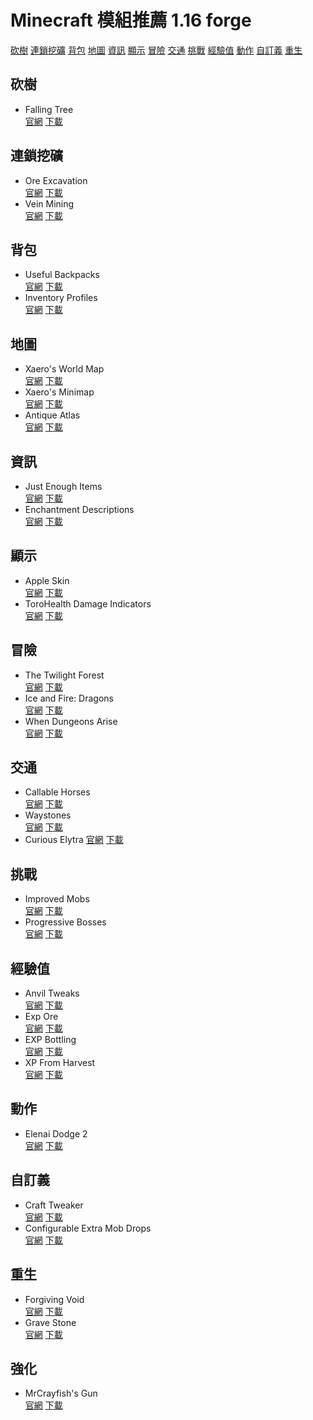 # Minecraft 模組推薦 1.16 forge
[砍樹](#砍樹)
[連鎖挖礦](#連鎖挖礦)
[背包](#背包)
[地圖](#地圖)
[資訊](#資訊)
[顯示](#顯示)
[冒險](#冒險)
[交通](#交通)
[挑戰](#挑戰)
[經驗值](#經驗值)
[動作](#動作)
[自訂義](#自訂義)
[重生](#重生)
## 砍樹
* Falling Tree  
[官網](https://www.curseforge.com/minecraft/mc-mods/falling-tree)
[下載](/mods/FallingTree-Forge-1.16.5-2.11.0.zip)
## 連鎖挖礦
* Ore Excavation  
[官網](https://www.curseforge.com/minecraft/mc-mods/ore-excavation)
[下載](/mods/OreExcavation-1.8.157.zip)
* Vein Mining  
[官網](https://www.curseforge.com/minecraft/mc-mods/vein-mining)
[下載](/mods/veinmining-forge-1.16.5-0.10.zip)
## 背包
* Useful Backpacks  
[官網](https://www.curseforge.com/minecraft/mc-mods/useful-backpacks)
[下載](/mods/useful_backpacks-1.16.5-1.12.0.88.zip)
* Inventory Profiles  
[官網](https://www.curseforge.com/minecraft/mc-mods/inventory-profiles)
[下載](/mods/inventoryprofiles-forge-1.16.2-0.4.2.zip)
## 地圖
* Xaero's World Map  
[官網](https://www.curseforge.com/minecraft/mc-mods/xaeros-world-map)
[下載](/mods/XaerosWorldMap_1.13.1_Forge_1.16.5.zip)
* Xaero's Minimap  
[官網](https://www.curseforge.com/minecraft/mc-mods/xaeros-minimap?page=4)
[下載](/mods/Xaeros_Minimap_21.5.0_Forge_1.16.5.zip)
* Antique Atlas  
[官網](https://www.curseforge.com/minecraft/mc-mods/antique-atlas)
[下載](/mods/antiqueatlas-5.4.4-forge.zip)
## 資訊
* Just Enough Items  
[官網](https://www.curseforge.com/minecraft/mc-mods/jei)
[下載](/mods/jei-1.16.5-7.6.1.75.zip)
* Enchantment Descriptions    
[官網](https://www.curseforge.com/minecraft/mc-mods/enchantment-descriptions)
[下載](/mods/EnchantmentDescriptions-1.16.5-7.0.3.zip)
## 顯示
* Apple Skin  
[官網](https://www.curseforge.com/minecraft/mc-mods/appleskin)
[下載](/mods/AppleSkin-mc1.16.2-forge-1.0.14.zip)
* ToroHealth Damage Indicators  
[官網](https://www.curseforge.com/minecraft/mc-mods/torohealth-damage-indicators)
[下載](/mods/torohealth-1.16.4-forge-4.zip)
## 冒險
* The Twilight Forest  
[官網](https://www.curseforge.com/minecraft/mc-mods/the-twilight-forest)
[下載](/mods/twilightforest-1.16.5-4.0.412-universal.zip)
* Ice and Fire: Dragons  
[官網](https://www.curseforge.com/minecraft/mc-mods/ice-and-fire-dragons)
[下載](/mods/iceandfire-2.1.6-1.16.4.zip)
* When Dungeons Arise  
[官網](https://www.curseforge.com/minecraft/mc-mods/when-dungeons-arise)
[下載](/mods/dungeonsarise1.16.5-1.2.72a.zip)
## 交通
* Callable Horses  
[官網](https://www.curseforge.com/minecraft/mc-mods/callable-horses)
[下載](/mods/callablehorses-1.16.3-1.2.1.4.zip)
* Waystones  
[官網](https://www.curseforge.com/minecraft/mc-mods/waystones)
[下載](/mods/Waystones_1.16.5-7.4.0.zip)
* Curious Elytra
[官網](https://www.curseforge.com/minecraft/mc-mods/curious-elytra)
[下載](/mods/curiouselytra-forge-1.16.5-4.0.2.3.zip)
## 挑戰
* Improved Mobs  
[官網](https://www.curseforge.com/minecraft/mc-mods/improved-mobs)
[下載](/mods/ImprovedMobs-1.16.3-1.7.3.zip)
* Progressive Bosses  
[官網](https://www.curseforge.com/minecraft/mc-mods/progressive-bosses)
[下載](/mods/ProgressiveBosses-2.2.0-mc1.16.x.zip)
## 經驗值
* Anvil Tweaks  
[官網](https://www.curseforge.com/minecraft/mc-mods/anvil-tweaks)
[下載](/mods/anviltweaks-3.1.zip)
* Exp Ore  
[官網](https://www.curseforge.com/minecraft/mc-mods/exp-ore-block-mod)
[下載](/mods/exp_ore-1.16.4-1.2.zip)
* EXP Bottling  
[官網](https://www.curseforge.com/minecraft/mc-mods/exp-bottling)
[下載](/mods/exp_bottling-1.16.3-5.zip)
* XP From Harvest  
[官網](https://www.curseforge.com/minecraft/mc-mods/xp-from-harvest)
[下載](/mods/XPFromHarvest-1.16.3-1.2.1.zip)
## 動作
* Elenai Dodge 2  
[官網](https://www.curseforge.com/minecraft/mc-mods/elenai-dodge-2)
[下載](/mods/ElenaiDodge2-1.16.X-1.0.9b.zip)
## 自訂義
* Craft Tweaker  
[官網](https://www.curseforge.com/minecraft/mc-mods/crafttweaker)
[下載](/mods/CraftTweaker-1.16.5-7.1.0.193.zip)
* Configurable Extra Mob Drops   
[官網](https://www.curseforge.com/minecraft/mc-mods/configurable-extra-mob-drops)
[下載](/mods/configurableextramobdrops_1.16.5-1.5.zip)
## 重生
* Forgiving Void  
[官網](https://www.curseforge.com/minecraft/mc-mods/forgiving-void)
[下載](/mods/ForgivingVoid_1.16.3-5.2.0.zip)
* Grave Stone  
[官網](https://www.curseforge.com/minecraft/mc-mods/gravestone-mod)
[下載](/mods/gravestone-1.16.5-1.0.1.zip)
## 強化
* MrCrayfish's Gun  
[官網](https://www.curseforge.com/minecraft/mc-mods/mrcrayfishs-gun-mod)
[下載](/mods/cgm-1.0.1-1.16.3.zip)